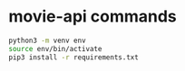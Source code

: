 # movie-api commands

```sh
python3 -m venv env
source env/bin/activate
pip3 install -r requirements.txt
```